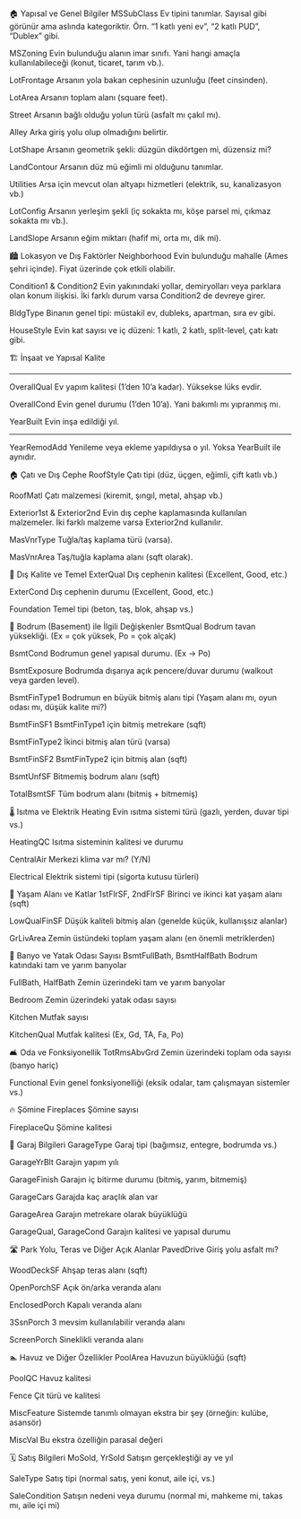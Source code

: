 🏠 Yapısal ve Genel Bilgiler
MSSubClass
Ev tipini tanımlar. Sayısal gibi görünür ama aslında kategoriktir. Örn. “1 katlı yeni ev”, “2 katlı PUD”, “Dublex” gibi.

MSZoning
Evin bulunduğu alanın imar sınıfı. Yani hangi amaçla kullanılabileceği (konut, ticaret, tarım vb.).

LotFrontage
Arsanın yola bakan cephesinin uzunluğu (feet cinsinden).

LotArea
Arsanın toplam alanı (square feet).

Street
Arsanın bağlı olduğu yolun türü (asfalt mı çakıl mı).

Alley
Arka giriş yolu olup olmadığını belirtir.

LotShape
Arsanın geometrik şekli: düzgün dikdörtgen mi, düzensiz mi?

LandContour
Arsanın düz mü eğimli mi olduğunu tanımlar.

Utilities
Arsa için mevcut olan altyapı hizmetleri (elektrik, su, kanalizasyon vb.)

LotConfig
Arsanın yerleşim şekli (iç sokakta mı, köşe parsel mi, çıkmaz sokakta mı vb.).

LandSlope
Arsanın eğim miktarı (hafif mi, orta mı, dik mi).

🏙️ Lokasyon ve Dış Faktörler
Neighborhood
Evin bulunduğu mahalle (Ames şehri içinde). Fiyat üzerinde çok etkili olabilir.

Condition1 & Condition2
Evin yakınındaki yollar, demiryolları veya parklara olan konum ilişkisi. İki farklı durum varsa Condition2 de devreye girer.

BldgType
Binanın genel tipi: müstakil ev, dubleks, apartman, sıra ev gibi.

HouseStyle
Evin kat sayısı ve iç düzeni: 1 katlı, 2 katlı, split-level, çatı katı gibi.

🏗️ İnşaat ve Yapısal Kalite
****
OverallQual
Ev yapım kalitesi (1’den 10’a kadar). Yüksekse lüks evdir.

OverallCond
Evin genel durumu (1’den 10’a). Yani bakımlı mı yıpranmış mı.

YearBuilt
Evin inşa edildiği yıl.
****
YearRemodAdd
Yenileme veya ekleme yapıldıysa o yıl. Yoksa YearBuilt ile aynıdır.

🏠 Çatı ve Dış Cephe
RoofStyle
Çatı tipi (düz, üçgen, eğimli, çift katlı vb.)

RoofMatl
Çatı malzemesi (kiremit, şıngıl, metal, ahşap vb.)

Exterior1st & Exterior2nd
Evin dış cephe kaplamasında kullanılan malzemeler. İki farklı malzeme varsa Exterior2nd kullanılır.

MasVnrType
Tuğla/taş kaplama türü (varsa).

MasVnrArea
Taş/tuğla kaplama alanı (sqft olarak).

🧱 Dış Kalite ve Temel
ExterQual
Dış cephenin kalitesi (Excellent, Good, etc.)

ExterCond
Dış cephenin durumu (Excellent, Good, etc.)

Foundation
Temel tipi (beton, taş, blok, ahşap vs.)

🧱 Bodrum (Basement) ile İlgili Değişkenler
BsmtQual
Bodrum tavan yüksekliği. (Ex = çok yüksek, Po = çok alçak)

BsmtCond
Bodrumun genel yapısal durumu. (Ex → Po)

BsmtExposure
Bodrumda dışarıya açık pencere/duvar durumu (walkout veya garden level).

BsmtFinType1
Bodrumun en büyük bitmiş alanı tipi (Yaşam alanı mı, oyun odası mı, düşük kalite mi?)

BsmtFinSF1
BsmtFinType1 için bitmiş metrekare (sqft)

BsmtFinType2
İkinci bitmiş alan türü (varsa)

BsmtFinSF2
BsmtFinType2 için bitmiş alan (sqft)

BsmtUnfSF
Bitmemiş bodrum alanı (sqft)

TotalBsmtSF
Tüm bodrum alanı (bitmiş + bitmemiş)

🌡️ Isıtma ve Elektrik
Heating
Evin ısıtma sistemi türü (gazlı, yerden, duvar tipi vs.)

HeatingQC
Isıtma sisteminin kalitesi ve durumu

CentralAir
Merkezi klima var mı? (Y/N)

Electrical
Elektrik sistemi tipi (sigorta kutusu türleri)

🏡 Yaşam Alanı ve Katlar
1stFlrSF, 2ndFlrSF
Birinci ve ikinci kat yaşam alanı (sqft)

LowQualFinSF
Düşük kaliteli bitmiş alan (genelde küçük, kullanışsız alanlar)

GrLivArea
Zemin üstündeki toplam yaşam alanı (en önemli metriklerden)

🛁 Banyo ve Yatak Odası Sayısı
BsmtFullBath, BsmtHalfBath
Bodrum katındaki tam ve yarım banyolar

FullBath, HalfBath
Zemin üzerindeki tam ve yarım banyolar

Bedroom
Zemin üzerindeki yatak odası sayısı

Kitchen
Mutfak sayısı

KitchenQual
Mutfak kalitesi (Ex, Gd, TA, Fa, Po)

🛋️ Oda ve Fonksiyonellik
TotRmsAbvGrd
Zemin üzerindeki toplam oda sayısı (banyo hariç)

Functional
Evin genel fonksiyonelliği (eksik odalar, tam çalışmayan sistemler vs.)

🔥 Şömine
Fireplaces
Şömine sayısı

FireplaceQu
Şömine kalitesi

🚗 Garaj Bilgileri
GarageType
Garaj tipi (bağımsız, entegre, bodrumda vs.)

GarageYrBlt
Garajın yapım yılı

GarageFinish
Garajın iç bitirme durumu (bitmiş, yarım, bitmemiş)

GarageCars
Garajda kaç araçlık alan var

GarageArea
Garajın metrekare olarak büyüklüğü

GarageQual, GarageCond
Garajın kalitesi ve yapısal durumu

🛣️ Park Yolu, Teras ve Diğer Açık Alanlar
PavedDrive
Giriş yolu asfalt mı?

WoodDeckSF
Ahşap teras alanı (sqft)

OpenPorchSF
Açık ön/arka veranda alanı

EnclosedPorch
Kapalı veranda alanı

3SsnPorch
3 mevsim kullanılabilir veranda alanı

ScreenPorch
Sineklikli veranda alanı

🏊 Havuz ve Diğer Özellikler
PoolArea
Havuzun büyüklüğü (sqft)

PoolQC
Havuz kalitesi

Fence
Çit türü ve kalitesi

MiscFeature
Sistemde tanımlı olmayan ekstra bir şey (örneğin: kulübe, asansör)

MiscVal
Bu ekstra özelliğin parasal değeri

🗓️ Satış Bilgileri
MoSold, YrSold
Satışın gerçekleştiği ay ve yıl

SaleType
Satış tipi (normal satış, yeni konut, aile içi, vs.)

SaleCondition
Satışın nedeni veya durumu (normal mi, mahkeme mi, takas mı, aile içi mi)
